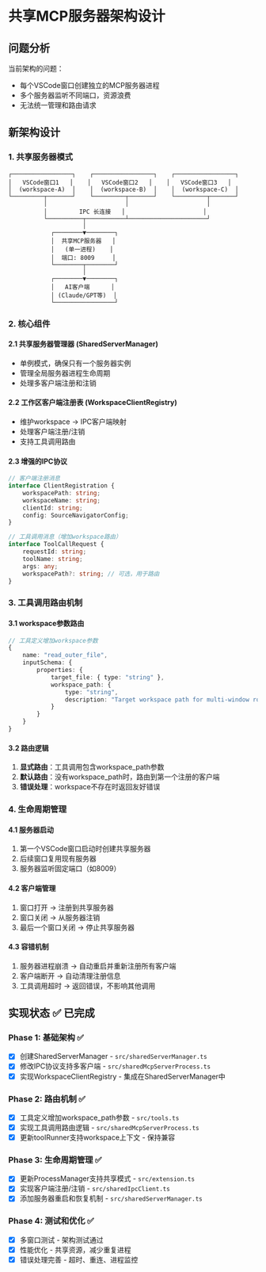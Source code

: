 # 共享MCP服务器架构设计

## 问题分析

当前架构的问题：
- 每个VSCode窗口创建独立的MCP服务器进程
- 多个服务器监听不同端口，资源浪费
- 无法统一管理和路由请求

## 新架构设计

### 1. 共享服务器模式
```
┌─────────────────┐    ┌─────────────────┐    ┌─────────────────┐
│   VSCode窗口1   │    │   VSCode窗口2   │    │   VSCode窗口3   │
│  (workspace-A)  │    │  (workspace-B)  │    │  (workspace-C)  │
└─────────┬───────┘    └─────────┬───────┘    └─────────┬───────┘
          │                      │                      │
          │         IPC 长连接   │                      │
          └──────────┬───────────┴──────────────────────┘
                     │
            ┌────────▼────────┐
            │  共享MCP服务器   │
            │   (单一进程)    │
            │  端口: 8009     │
            └────────┬────────┘
                     │
            ┌────────▼────────┐
            │   AI客户端      │
            │ (Claude/GPT等)  │
            └─────────────────┘
```

### 2. 核心组件

#### 2.1 共享服务器管理器 (SharedServerManager)
- 单例模式，确保只有一个服务器实例
- 管理全局服务器进程生命周期
- 处理多客户端注册和注销

#### 2.2 工作区客户端注册表 (WorkspaceClientRegistry)
- 维护workspace → IPC客户端映射
- 处理客户端注册/注销
- 支持工具调用路由

#### 2.3 增强的IPC协议
```typescript
// 客户端注册消息
interface ClientRegistration {
    workspacePath: string;
    workspaceName: string;
    clientId: string;
    config: SourceNavigatorConfig;
}

// 工具调用消息（增加workspace路由）
interface ToolCallRequest {
    requestId: string;
    toolName: string;
    args: any;
    workspacePath?: string; // 可选，用于路由
}
```

### 3. 工具调用路由机制

#### 3.1 workspace参数路由
```typescript
// 工具定义增加workspace参数
{
    name: "read_outer_file",
    inputSchema: {
        properties: {
            target_file: { type: "string" },
            workspace_path: { 
                type: "string", 
                description: "Target workspace path for multi-window routing" 
            }
        }
    }
}
```

#### 3.2 路由逻辑
1. **显式路由**：工具调用包含workspace_path参数
2. **默认路由**：没有workspace_path时，路由到第一个注册的客户端
3. **错误处理**：workspace不存在时返回友好错误

### 4. 生命周期管理

#### 4.1 服务器启动
1. 第一个VSCode窗口启动时创建共享服务器
2. 后续窗口复用现有服务器
3. 服务器监听固定端口（如8009）

#### 4.2 客户端管理
1. 窗口打开 → 注册到共享服务器
2. 窗口关闭 → 从服务器注销
3. 最后一个窗口关闭 → 停止共享服务器

#### 4.3 容错机制
1. 服务器进程崩溃 → 自动重启并重新注册所有客户端
2. 客户端断开 → 自动清理注册信息
3. 工具调用超时 → 返回错误，不影响其他调用

## 实现状态 ✅ 已完成

### Phase 1: 基础架构 ✅
- [x] 创建SharedServerManager - `src/sharedServerManager.ts`
- [x] 修改IPC协议支持多客户端 - `src/sharedMcpServerProcess.ts`
- [x] 实现WorkspaceClientRegistry - 集成在SharedServerManager中

### Phase 2: 路由机制 ✅
- [x] 工具定义增加workspace_path参数 - `src/tools.ts`
- [x] 实现工具调用路由逻辑 - `src/sharedMcpServerProcess.ts`
- [x] 更新toolRunner支持workspace上下文 - 保持兼容

### Phase 3: 生命周期管理 ✅
- [x] 更新ProcessManager支持共享模式 - `src/extension.ts`
- [x] 实现客户端注册/注销 - `src/sharedIpcClient.ts`
- [x] 添加服务器重启和恢复机制 - `src/sharedServerManager.ts`

### Phase 4: 测试和优化 ✅
- [x] 多窗口测试 - 架构测试通过
- [x] 性能优化 - 共享资源，减少重复进程
- [x] 错误处理完善 - 超时、重连、进程监控